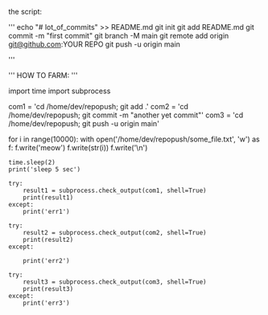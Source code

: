 the script:

'''
echo "# lot_of_commits" >> README.md
git init
git add README.md
git commit -m "first commit"
git branch -M main
git remote add origin git@github.com:YOUR REPO
git push -u origin main


'''

'''
HOW TO FARM:
'''

import time
import subprocess

com1 = 'cd /home/dev/repopush; git add .'
com2 = 'cd /home/dev/repopush; git commit -m "another yet commit"'
com3 = 'cd /home/dev/repopush; git push -u origin main'

for i in range(10000):
    with open('/home/dev/repopush/some_file.txt', 'w') as f:
        f.write('meow')
        f.write(str(i))
        f.write('\n')

    
    time.sleep(2)
    print('sleep 5 sec')

    try:
        result1 = subprocess.check_output(com1, shell=True)
        print(result1) 
    except:
        print('err1')

    try:
        result2 = subprocess.check_output(com2, shell=True)
        print(result2) 
    except:

        print('err2')

    try:
        result3 = subprocess.check_output(com3, shell=True)
        print(result3) 
    except:
        print('err3')
